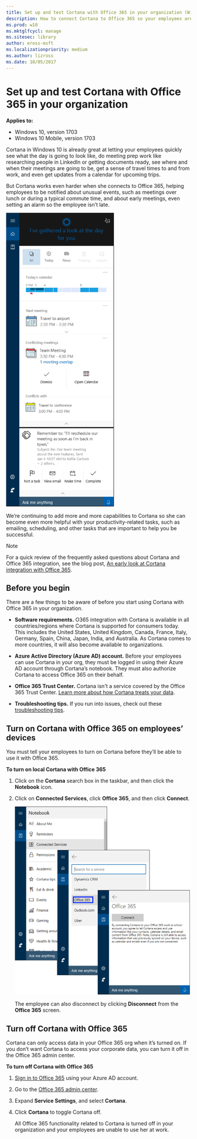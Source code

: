 ```yaml
---
title: Set up and test Cortana with Office 365 in your organization (Windows 10)
description: How to connect Cortana to Office 365 so your employees are notified about regular meetings, unusual events, such as meetings over lunch or during a typical commute time, and about early meetings, even setting an alarm so the employee isn’t late.
ms.prod: w10
ms.mktglfcycl: manage
ms.sitesec: library
author: eross-msft
ms.localizationpriority: medium
ms.author: lizross
ms.date: 10/05/2017
---
```


# Set up and test Cortana with Office 365 in your organization
**Applies to:**

-   Windows 10, version 1703
-   Windows 10 Mobile, version 1703

Cortana in Windows 10 is already great at letting your employees quickly see what the day is going to look like, do meeting prep work like researching people in LinkedIn or getting documents ready, see where and when their meetings are going to be, get a sense of travel times to and from work, and even get updates from a calendar for upcoming trips.

But Cortana works even harder when she connects to Office 365, helping employees to be notified about unusual events, such as meetings over lunch or during a typical commute time, and about early meetings, even setting an alarm so the employee isn’t late.

![Cortana at work, showing the day's schedule pulled from Office 365](../images/cortana-o365-screen.png)

We’re continuing to add more and more capabilities to Cortana so she can become even more helpful with your productivity-related tasks, such as emailing, scheduling, and other tasks that are important to help you be successful.

>[!NOTE]
>For a quick review of the frequently asked questions about Cortana and Office 365 integration, see the blog post, [An early look at Cortana integration with Office 365](https://go.microsoft.com/fwlink/p/?LinkId=717379).

## Before you begin
There are a few things to be aware of before you start using Cortana with Office 365 in your organization.

- **Software requirements.** O365 integration with Cortana is available in all countries/regions where Cortana is supported for consumers today. This includes the United States, United Kingdom, Canada, France, Italy, Germany, Spain, China, Japan, India, and Australia. As Cortana comes to more countries, it will also become available to organizations.

- **Azure Active Directory (Azure AD) account.** Before your employees can use Cortana in your org, they must be logged in using their Azure AD account through Cortana’s notebook. They must also authorize Cortana to access Office 365 on their behalf.

- **Office 365 Trust Center.** Cortana isn't a service covered by the Office 365 Trust Center. [Learn more about how Cortana treats your data](https://go.microsoft.com/fwlink/p/?LinkId=536419).

- **Troubleshooting tips.** If you run into issues, check out these [troubleshooting tips](https://go.microsoft.com/fwlink/p/?LinkId=620763).

## Turn on Cortana with Office 365 on employees’ devices
You must tell your employees to turn on Cortana before they’ll be able to use it with Office 365.

**To turn on local Cortana with Office 365**

1.	Click on the **Cortana** search box in the taskbar, and then click the **Notebook** icon.

2.	Click on **Connected Services**, click **Office 365**, and then click **Connect**.

    ![Cotana at work, showing how to turn on the connected services for Office 365](../images/cortana-connect-o365.png)

    The employee can also disconnect by clicking **Disconnect** from the **Office 365** screen.

## Turn off Cortana with Office 365
Cortana can only access data in your Office 365 org when it’s turned on. If you don’t want Cortana to access your corporate data, you can turn it off in the Office 365 admin center.

**To turn off Cortana with Office 365**
1.	[Sign in to Office 365](http://www.office.com/signin) using your Azure AD account.

2.	Go to the [Office 365 admin center](https://support.office.com/article/Office-365-admin-center-58537702-d421-4d02-8141-e128e3703547).

3.	Expand **Service Settings**, and select **Cortana**.

4.	Click **Cortana** to toggle Cortana off.

    All Office 365 functionality related to Cortana is turned off in your organization and your employees are unable to use her at work.






